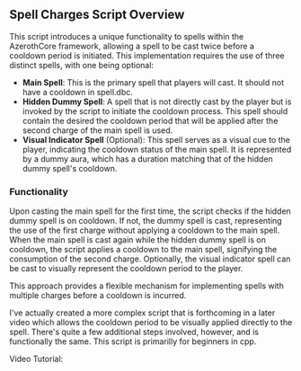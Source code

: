 ## Spell Charges Script Overview

This script introduces a unique functionality to spells within the AzerothCore framework, allowing a spell to be cast twice before a cooldown period is initiated. This implementation requires the use of three distinct spells, with one being optional:

- **Main Spell**: This is the primary spell that players will cast. It should not have a cooldown in spell.dbc.
- **Hidden Dummy Spell**: A spell that is not directly cast by the player but is invoked by the script to initiate the cooldown process. This spell should contain the desired the cooldown period that will be applied after the second charge of the main spell is used.
- **Visual Indicator Spell** (Optional): This spell serves as a visual cue to the player, indicating the cooldown status of the main spell. It is represented by a dummy aura, which has a duration matching that of the hidden dummy spell's cooldown.

### Functionality

Upon casting the main spell for the first time, the script checks if the hidden dummy spell is on cooldown. If not, the dummy spell is cast, representing the use of the first charge without applying a cooldown to the main spell. When the main spell is cast again while the hidden dummy spell is on cooldown, the script applies a cooldown to the main spell, signifying the consumption of the second charge. Optionally, the visual indicator spell can be cast to visually represent the cooldown period to the player.

This approach provides a flexible mechanism for implementing spells with multiple charges before a cooldown is incurred.

I've actually created a more complex script that is forthcoming in a later video which allows the cooldown period to be visually applied directly to the spell. There's quite a few additional steps involved, however, and is functionally the same. This script is primarilly for beginners in cpp. 

Video Tutorial:
